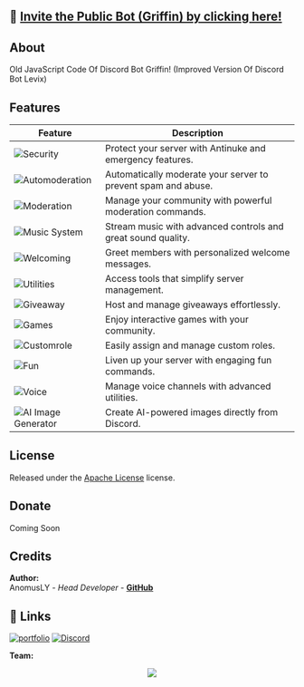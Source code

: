 ## 🔗 [Invite the Public Bot (Griffin) by clicking here!](https://discord.com/oauth2/authorize?client_id=1358516564680511791&permissions=2113268958&scope=bot)

## About

Old JavaScript Code Of Discord Bot Griffin! (Improved Version Of Discord Bot Levix)

## Features

| Feature                 | Description                                                      |
|-------------------------|------------------------------------------------------------------|
| ![Security](https://img.shields.io/badge/Security-Antinuke%20%26%20Emergency-red?style=for-the-badge) | Protect your server with Antinuke and emergency features. |
| ![Automoderation](https://img.shields.io/badge/Automoderation-Advanced-red?style=for-the-badge) | Automatically moderate your server to prevent spam and abuse. |
| ![Moderation](https://img.shields.io/badge/Moderation-Essential%20Tools-red?style=for-the-badge) | Manage your community with powerful moderation commands. |
| ![Music System](https://img.shields.io/badge/Music%20System-High%20Quality-red?style=for-the-badge) | Stream music with advanced controls and great sound quality. |
| ![Welcoming](https://img.shields.io/badge/Welcoming-Customizable-red?style=for-the-badge) | Greet members with personalized welcome messages. |
| ![Utilities](https://img.shields.io/badge/Utilities-Efficient%20Tools-red?style=for-the-badge) | Access tools that simplify server management. |
| ![Giveaway](https://img.shields.io/badge/Giveaway-Easy%20Management-red?style=for-the-badge) | Host and manage giveaways effortlessly. |
| ![Games](https://img.shields.io/badge/Games-Fun%20%26%20Interactive-red?style=for-the-badge) | Enjoy interactive games with your community. |
| ![Customrole](https://img.shields.io/badge/Customrole-Role%20Management-red?style=for-the-badge) | Easily assign and manage custom roles. |
| ![Fun](https://img.shields.io/badge/Fun-Entertainment%20Commands-red?style=for-the-badge) | Liven up your server with engaging fun commands. |
| ![Voice](https://img.shields.io/badge/Voice-Channel%20Control-red?style=for-the-badge) | Manage voice channels with advanced utilities. |
| ![AI Image Generator](https://img.shields.io/badge/AI%20Image%20Generator-Stunning%20Visuals-red?style=for-the-badge) | Create AI-powered images directly from Discord. |


## License
Released under the [Apache License](http://www.apache.org/licenses/LICENSE-2.0) license.

## Donate
Coming Soon

## Credits
**Author:**  
AnomusLY - *Head Developer* - **[GitHub](https://github.com/anomusly)**
## 🔗 Links
[![portfolio](https://img.shields.io/badge/my_portfolio-000?style=for-the-badge&logo=ko-fi&logoColor=white)](https://anomusly.vercel.app/)
[![Discord](https://img.shields.io/badge/Discord-0A66C2?style=for-the-badge&logo=linkedin&logoColor=white)](https://discord.com/invite/T3vsnc6SWb/)

**Team:**
<div align="center">
  <a href="https://discord.com/invite/odx">
    <img src="https://discordapp.com/api/guilds/1249229958711087114/widget.png?style=banner2">
  </a>
</div>

